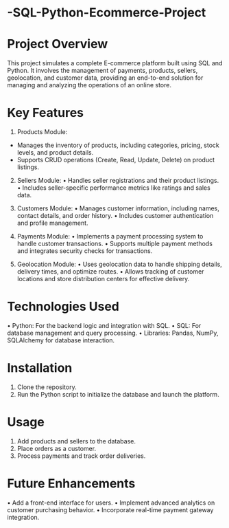 # -SQL-Python-Ecommerce-Project

# Project Overview
This project simulates a complete E-commerce platform built using SQL and Python. It involves the management of payments, products, sellers, geolocation, and customer data, providing an end-to-end solution for managing and analyzing the operations of an online store.

# Key Features
1. Products Module:
- Manages the inventory of products, including categories, pricing, stock levels, and product details.
- Supports CRUD operations (Create, Read, Update, Delete) on product listings.

2. Sellers Module:
• Handles seller registrations and their product listings.
• Includes seller-specific performance metrics like ratings and sales data.

3. Customers Module:
• Manages customer information, including names, contact details, and order history.
• Includes customer authentication and profile management.

4. Payments Module:
• Implements a payment processing system to handle customer transactions.
• Supports multiple payment methods and integrates security checks for transactions.

5. Geolocation Module:
• Uses geolocation data to handle shipping details, delivery times, and optimize routes.
• Allows tracking of customer locations and store distribution centers for effective delivery.

# Technologies Used
• Python: For the backend logic and integration with SQL.
• SQL: For database management and query processing.
• Libraries: Pandas, NumPy, SQLAlchemy for database interaction.

# Installation
1. Clone the repository.
2. Run the Python script to initialize the database and launch the platform.

# Usage
1. Add products and sellers to the database.
2. Place orders as a customer.
3. Process payments and track order deliveries.

# Future Enhancements
• Add a front-end interface for users.
• Implement advanced analytics on customer purchasing behavior.
• Incorporate real-time payment gateway integration.
